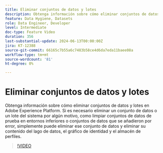 ```yaml
---
title: Eliminar conjuntos de datos y lotes
description: Obtenga información sobre cómo eliminar conjuntos de datos y lotes en Adobe Experience Platform (AEP).
feature: Data Hygiene, Datasets
role: Data Engineer, Developer
level: Intermediate
doc-type: Feature Video
duration: 356
last-substantial-update: 2024-06-13T00:00:00Z
jira: KT-12388
source-git-commit: 66165c7b55a6c7483b58ce4d6da7eda11baee08a
workflow-type: tm+mt
source-wordcount: '81'
ht-degree: 0%

---
```



# Eliminar conjuntos de datos y lotes

Obtenga información sobre cómo eliminar conjuntos de datos y lotes en Adobe Experience Platform. Si es necesario eliminar un conjunto de datos o un lote del sistema por algún motivo, como limpiar conjuntos de datos de prueba en entornos inferiores o conjuntos de datos que se añadieron por error, simplemente puede eliminar ese conjunto de datos y eliminar su contenido del lago de datos, el gráfico de identidad y el almacén de perfiles.

>[!VIDEO](https://video.tv.adobe.com/v/3429790/?learn=on)
